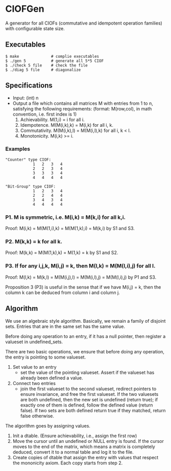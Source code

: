 # CIOFGen
A generator for all CIOFs (commutative and idempotent operation families) with configurable state size.

## Executables
    $ make              # complie executables
    $ ./gen 5           # generate all 5*5 CIOF
    $ ./check 5 file    # check the file
    $ ./diag 5 file     # diagonalize

## Specifications
- Input: (int) n
- Output a file which contains all matrices M with entries from 1 to n, satisfying the following requirements: (format: M(row,col), in math convention, i.e. first index is 1)
    1. Achievability. M(1,i) = i for all i.
    2. Idempotence. M(M(i,k),k) = M(i,k) for all i, k.
    3. Commutativity. M(M(i,k),l) = M(M(i,l),k) for all i, k < l.
    4. Monotonicity. M(i,k) >= i.

### Examples
    "Counter" type CIOF: 
                1   2   3   4       
                2   2   3   4       
                3   3   3   4       
                4   4   4   4       
    
    "Bit-Group" type CIOF:
                1   2   3   4
                2   2   4   4
                3   4   3   4
                4   4   4   4

### P1. M is symmetric, i.e. M(i,k) = M(k,i) for all k,i.
Proof: M(i,k) = M(M(1,i),k) = M(M(1,k),i) = M(k,i) by S1 and S3.

### P2. M(k,k) = k for all k.
Proof: M(k,k) = M(M(1,k),k) = M(1,k) = k by S1 and S2.

### P3. If for any i,j,k, M(i,j) = k, then M(l,k) = M(M(l,i),j) for all l.
Proof: M(l,k) = M(k,l) = M(M(i,j),l) = M(M(i,l),j) = M(M(l,i),j) by P1 and S3.

Proposition 3 (P3) is useful in the sense that if we have M(i,j) = k, then the column k can be deduced from column i and column j.

## Algorithm
We use an algebraic style algorithm. Basically, we remain a family of disjoint sets. Entries that are in the same set has the same value. 

Before doing any operation to an entry, if it has a null pointer, then register a valueset in undefined_sets.

There are two basic operations, we ensure that before doing any operation, the entry is pointing to some valueset.
1. Set value to an entry
    - set the value of the pointing valueset. Assert if the valueset has already been defined a value.
2. Connect two entries
    - join the first valueset to the second valueset, redirect pointers to ensure invariance, and free the first valueset. If the two valuesets are both undefined, then the new set is undefined (return true); if exactly one of them is defined, follow the defined value (return false). If two sets are both defined return true if they matched, return false otherwise.

The algorithm goes by assigning values.
1. Init a dtable. (Ensure achievability, i.e., assign the first row)
2. Move the cursor until an undefined or NULL entry is found. If the cursor moves to the end of the matrix, which means a matrix is completely deduced, convert it to a normal table and log it to the file.
3. Create copies of dtable that assign the entry with values that respect the mononicity axiom. Each copy starts from step 2.